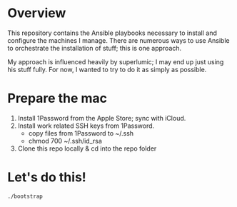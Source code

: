 # Overview
This repository contains the Ansible playbooks necessary to install and configure the machines I manage. There are numerous ways to use Ansible to orchestrate the installation of stuff; this is one approach.

My approach is influenced heavily by superlumic; I may end up just using his stuff fully. For now, I wanted to try to do it as simply as possible.

# Prepare the mac
1. Install 1Password from the Apple Store; sync with iCloud.
2. Install work related SSH keys from 1Password.
	- copy files from 1Password to ~/.ssh
	- chmod 700 ~/.ssh/id_rsa
3. Clone this repo locally & cd into the repo folder

# Let's do this!
```
./bootstrap
```